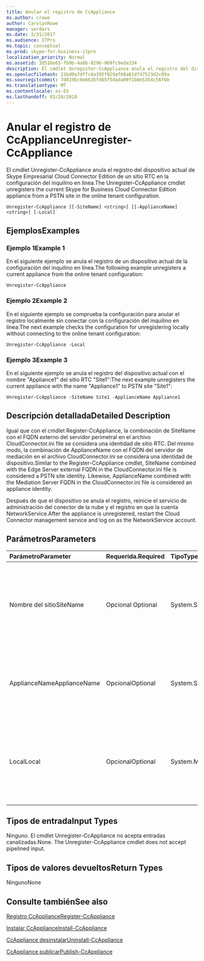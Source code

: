 ```yaml
---
title: Anular el registro de CcAppliance
ms.author: crowe
author: CarolynRowe
manager: serdars
ms.date: 3/31/2017
ms.audience: ITPro
ms.topic: conceptual
ms.prod: skype-for-business-itpro
localization_priority: Normal
ms.assetid: 3d516e65-fb9b-4a0b-8296-969fc9eda334
description: El cmdlet Unregister-CcAppliance anula el registro del dispositivo actual de Skype Empresarial Cloud Connector Edition de un sitio RTC en la configuración del inquilino en línea.
ms.openlocfilehash: 21bd0a7dffc6a395f829af68a61dfd7523d2c09a
ms.sourcegitcommit: 7d819bc9eb63bfd85f5dada09f1b8e5354c56f6b
ms.translationtype: MT
ms.contentlocale: es-ES
ms.lasthandoff: 03/28/2018
---
```

# <a name="unregister-ccappliance"></a><span data-ttu-id="a9c48-103">Anular el registro de CcAppliance</span><span class="sxs-lookup"><span data-stu-id="a9c48-103">Unregister-CcAppliance</span></span>
 
<span data-ttu-id="a9c48-104">El cmdlet Unregister-CcAppliance anula el registro del dispositivo actual de Skype Empresarial Cloud Connector Edition de un sitio RTC en la configuración del inquilino en línea.</span><span class="sxs-lookup"><span data-stu-id="a9c48-104">The Unregister-CcAppliance cmdlet unregisters the current Skype for Business Cloud Connector Edition appliance from a PSTN site in the online tenant configuration.</span></span>
  
```
Unregister-CcAppliance [[-SiteName] <string>] [[-ApplianceName] <string>] [-Local]
```

## <a name="examples"></a><span data-ttu-id="a9c48-105">Ejemplos</span><span class="sxs-lookup"><span data-stu-id="a9c48-105">Examples</span></span>
<span data-ttu-id="a9c48-106"><a name="Examples"> </a></span><span class="sxs-lookup"><span data-stu-id="a9c48-106"></span></span>

### <a name="example-1"></a><span data-ttu-id="a9c48-107">Ejemplo 1</span><span class="sxs-lookup"><span data-stu-id="a9c48-107">Example 1</span></span>

<span data-ttu-id="a9c48-108">En el siguiente ejemplo se anula el registro de un dispositivo actual de la configuración del inquilino en línea.</span><span class="sxs-lookup"><span data-stu-id="a9c48-108">The following example unregisters a current appliance from the online tenant configuration:</span></span>
  
```
Unregister-CcAppliance
```

### <a name="example-2"></a><span data-ttu-id="a9c48-109">Ejemplo 2</span><span class="sxs-lookup"><span data-stu-id="a9c48-109">Example 2</span></span>

<span data-ttu-id="a9c48-110">En el siguiente ejemplo se comprueba la configuración para anular el registro localmente sin conectar con la configuración del inquilino en línea:</span><span class="sxs-lookup"><span data-stu-id="a9c48-110">The next example checks the configuration for unregistering locally without connecting to the online tenant configuration:</span></span>
  
```
Unregister-CcAppliance -Local
```

### <a name="example-3"></a><span data-ttu-id="a9c48-111">Ejemplo 3</span><span class="sxs-lookup"><span data-stu-id="a9c48-111">Example 3</span></span>

<span data-ttu-id="a9c48-112">En el siguiente ejemplo se anula el registro del dispositivo actual con el nombre "Appliance1" del sitio RTC "Site1":</span><span class="sxs-lookup"><span data-stu-id="a9c48-112">The next example unregisters the current appliance with the name "Appliance1" to PSTN site "Site1":</span></span>
  
```
Unregister-CcAppliance -SiteName Site1 -ApplianceName Appliance1
```

## <a name="detailed-description"></a><span data-ttu-id="a9c48-113">Descripción detallada</span><span class="sxs-lookup"><span data-stu-id="a9c48-113">Detailed Description</span></span>
<span data-ttu-id="a9c48-114"><a name="DetailedDescription"> </a></span><span class="sxs-lookup"><span data-stu-id="a9c48-114"></span></span>

<span data-ttu-id="a9c48-p101">Igual que con el cmdlet Register-CcAppliance, la combinación de SiteName con el FQDN externo del servidor perimetral en el archivo CloudConnector.ini file se considera una identidad de sitio RTC. Del mismo modo, la combinación de ApplianceName con el FQDN del servidor de mediación en el archivo CloudConnector.ini se considera una identidad de dispositivo.</span><span class="sxs-lookup"><span data-stu-id="a9c48-p101">Similar to the Register-CcAppliance cmdlet, SiteName combined with the Edge Server external FQDN in the CloudConnector.ini file is considered a PSTN site identity. Likewise, ApplianceName combined with the Mediation Server FQDN in the CloudConnector.ini file is considered an appliance identity.</span></span>
  
<span data-ttu-id="a9c48-117">Después de que el dispositivo se anula el registro, reinicie el servicio de administración del conector de la nube y el registro en que la cuenta NetworkService.</span><span class="sxs-lookup"><span data-stu-id="a9c48-117">After the appliance is unregistered, restart the Cloud Connector management service and log on as the NetworkService account.</span></span>
  
## <a name="parameters"></a><span data-ttu-id="a9c48-118">Parámetros</span><span class="sxs-lookup"><span data-stu-id="a9c48-118">Parameters</span></span>
<span data-ttu-id="a9c48-119"><a name="DetailedDescription"> </a></span><span class="sxs-lookup"><span data-stu-id="a9c48-119"></span></span>

|<span data-ttu-id="a9c48-120">**Parámetro**</span><span class="sxs-lookup"><span data-stu-id="a9c48-120">**Parameter**</span></span>|<span data-ttu-id="a9c48-121">**Requerida.**</span><span class="sxs-lookup"><span data-stu-id="a9c48-121">**Required**</span></span>|<span data-ttu-id="a9c48-122">**Tipo**</span><span class="sxs-lookup"><span data-stu-id="a9c48-122">**Type**</span></span>|<span data-ttu-id="a9c48-123">**Descripción**</span><span class="sxs-lookup"><span data-stu-id="a9c48-123">**Description**</span></span>|
|:-----|:-----|:-----|:-----|
| <span data-ttu-id="a9c48-124">Nombre del sitio</span><span class="sxs-lookup"><span data-stu-id="a9c48-124">SiteName</span></span> <br/> |<span data-ttu-id="a9c48-125">Opcional </span><span class="sxs-lookup"><span data-stu-id="a9c48-125">Optional</span></span>  <br/> |<span data-ttu-id="a9c48-126">System.String</span><span class="sxs-lookup"><span data-stu-id="a9c48-126">System.String</span></span>  <br/> |<span data-ttu-id="a9c48-p102">Nombre del sitio RTC en el que está registrado el dispositivo. El valor predeterminado es SiteName en el archivo CloudConnector.ini.</span><span class="sxs-lookup"><span data-stu-id="a9c48-p102">PSTN site name where the appliance is registered. Default value is SiteName value in CloudConnector.ini file.</span></span>  <br/> |
|<span data-ttu-id="a9c48-129">ApplianceName</span><span class="sxs-lookup"><span data-stu-id="a9c48-129">ApplianceName</span></span>  <br/> |<span data-ttu-id="a9c48-130">Opcional</span><span class="sxs-lookup"><span data-stu-id="a9c48-130">Optional</span></span>  <br/> |<span data-ttu-id="a9c48-131">System.String</span><span class="sxs-lookup"><span data-stu-id="a9c48-131">System.String</span></span>  <br/> |<span data-ttu-id="a9c48-p103">Nombre del dispositivo actual. El valor predeterminado es el nombre del equipo del servidor host.</span><span class="sxs-lookup"><span data-stu-id="a9c48-p103">Name of the current appliance. Default value is the computer name of the host server.</span></span>  <br/> |
|<span data-ttu-id="a9c48-134">Local</span><span class="sxs-lookup"><span data-stu-id="a9c48-134">Local</span></span>  <br/> |<span data-ttu-id="a9c48-135">Opcional</span><span class="sxs-lookup"><span data-stu-id="a9c48-135">Optional</span></span>  <br/> |<span data-ttu-id="a9c48-136">System.Management.Automation.SwitchParameter</span><span class="sxs-lookup"><span data-stu-id="a9c48-136">System.Management.Automation.SwitchParameter</span></span>  <br/> |<span data-ttu-id="a9c48-137">Se comprueba la configuración del registro localmente sin conectar con la configuración del inquilino en línea.</span><span class="sxs-lookup"><span data-stu-id="a9c48-137">Check configuration for registration locally without connecting to an online tenant configuration.</span></span>  <br/> |
   
## <a name="input-types"></a><span data-ttu-id="a9c48-138">Tipos de entrada</span><span class="sxs-lookup"><span data-stu-id="a9c48-138">Input Types</span></span>
<span data-ttu-id="a9c48-139"><a name="InputTypes"> </a></span><span class="sxs-lookup"><span data-stu-id="a9c48-139"></span></span>

<span data-ttu-id="a9c48-p104">Ninguno. El cmdlet Unregister-CcAppliance no acepta entradas canalizadas.</span><span class="sxs-lookup"><span data-stu-id="a9c48-p104">None. The Unregister-CcAppliance cmdlet does not accept pipelined input.</span></span>
  
## <a name="return-types"></a><span data-ttu-id="a9c48-142">Tipos de valores devueltos</span><span class="sxs-lookup"><span data-stu-id="a9c48-142">Return Types</span></span>
<span data-ttu-id="a9c48-143"><a name="ReturnTypes"> </a></span><span class="sxs-lookup"><span data-stu-id="a9c48-143"></span></span>

<span data-ttu-id="a9c48-144">Ninguno</span><span class="sxs-lookup"><span data-stu-id="a9c48-144">None</span></span>
  
## <a name="see-also"></a><span data-ttu-id="a9c48-145">Consulte también</span><span class="sxs-lookup"><span data-stu-id="a9c48-145">See also</span></span>
<span data-ttu-id="a9c48-146"><a name="ReturnTypes"> </a></span><span class="sxs-lookup"><span data-stu-id="a9c48-146"></span></span>

[<span data-ttu-id="a9c48-147">Registro CcAppliance</span><span class="sxs-lookup"><span data-stu-id="a9c48-147">Register-CcAppliance</span></span>](register-ccappliance.md)
  
[<span data-ttu-id="a9c48-148">Instalar CcAppliance</span><span class="sxs-lookup"><span data-stu-id="a9c48-148">Install-CcAppliance</span></span>](install-ccappliance.md)
  
[<span data-ttu-id="a9c48-149">CcAppliance desinstalar</span><span class="sxs-lookup"><span data-stu-id="a9c48-149">Uninstall-CcAppliance</span></span>](uninstall-ccappliance.md)
  
[<span data-ttu-id="a9c48-150">CcAppliance publicar</span><span class="sxs-lookup"><span data-stu-id="a9c48-150">Publish-CcAppliance</span></span>](publish-ccappliance.md)
  

